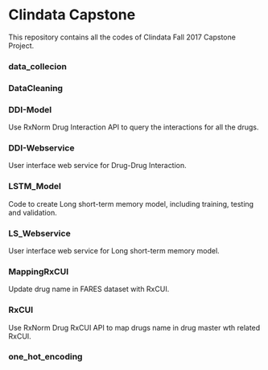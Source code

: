 Clindata Capstone
=======================================

This repository contains all the codes of Clindata Fall 2017 Capstone Project.

### data_collecion

### DataCleaning

### DDI-Model
Use RxNorm Drug Interaction API to query the interactions for all the drugs. 

### DDI-Webservice
User interface web service for Drug-Drug Interaction.

### LSTM_Model
Code to create Long short-term memory model, including training, testing and validation.

### LS_Webservice
User interface web service for Long short-term memory model.

### MappingRxCUI
Update drug name in FARES dataset with RxCUI.

### RxCUI
Use RxNorm Drug RxCUI API to map drugs name in drug master wth related RxCUI.

### one_hot_encoding